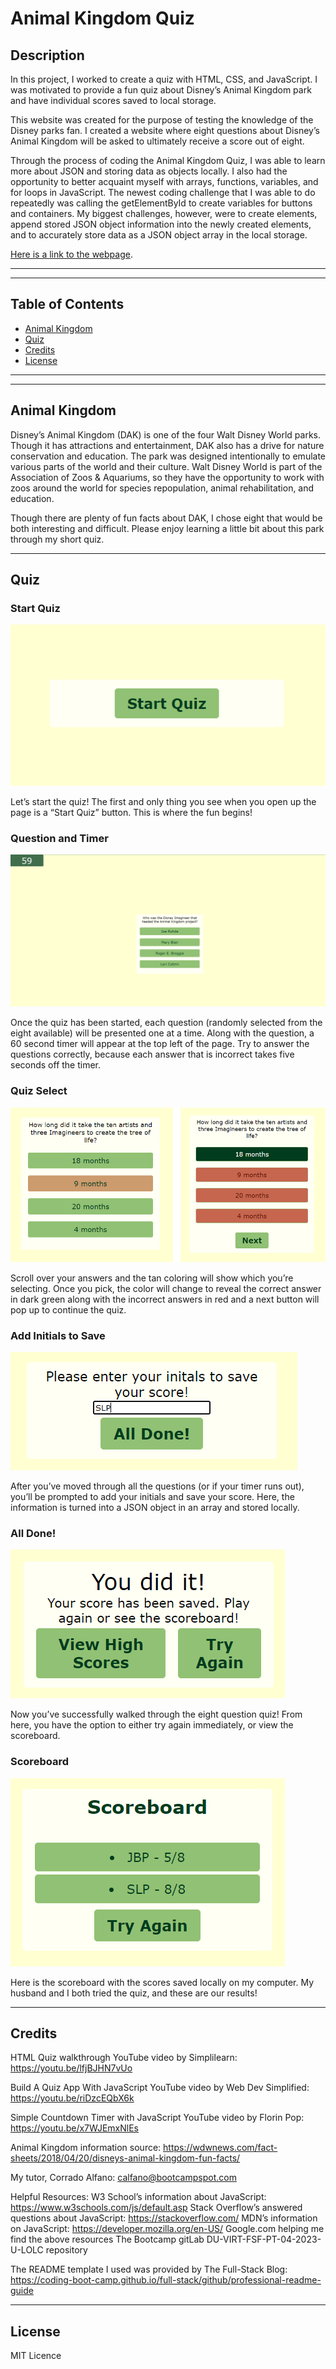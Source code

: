 # Animal Kingdom Quiz

## Description

In this project, I worked to create a quiz with HTML, CSS, and JavaScript. I was motivated to provide a fun quiz about Disney’s Animal Kingdom park and have individual scores saved to local storage.

This website was created for the purpose of testing the knowledge of the Disney parks fan. I created a website where eight questions about Disney’s Animal Kingdom will be asked to ultimately receive a score out of eight.

Through the process of coding the Animal Kingdom Quiz, I was able to learn more about JSON and storing data as objects locally. I also had the opportunity to better acquaint myself with arrays, functions, variables, and for loops in JavaScript. The newest coding challenge that I was able to do repeatedly was calling the getElementById to create variables for buttons and containers. My biggest challenges, however, were to create elements, append stored JSON object information into the newly created elements, and to accurately store data as a JSON object array in the local storage.

[Here is a link to the webpage](https:/).

---
---

## Table of Contents

- [Animal Kingdom](#animal-kingdom)
- [Quiz](#quiz)
- [Credits](#credits)
- [License](#license)

---
---

## Animal Kingdom

Disney’s Animal Kingdom (DAK) is one of the four Walt Disney World parks. Though it has attractions and entertainment, DAK also has a drive for nature conservation and education. The park was designed intentionally to emulate various parts of the world and their culture. Walt Disney World is part of the Association of Zoos & Aquariums, so they have the opportunity to 
work with zoos around the world for species repopulation, animal rehabilitation, and education.


Though there are plenty of fun facts about DAK, I chose eight that would be both interesting and difficult. Please enjoy learning a little bit about this park through my short quiz.

---

## Quiz

### Start Quiz
![Start Quiz Screenshot](assets/images/Start-Quiz-Screenshot.png "Start Quiz Screenshot")

Let’s start the quiz! The first and only thing you see when you open up the page is a “Start Quiz” button. This is where the fun begins!


### Question and Timer
![Question and Timer Screenshot](assets/images/question-timer-screenshot.png "Question and Timer Screenshot")

Once the quiz has been started, each question (randomly selected from the eight available) will be presented one at a time. Along with the question, a 60 second timer will appear at the top left of the page. Try to answer the questions correctly, because each answer that is incorrect takes five seconds off the timer.

### Quiz Select
![Quiz Select Screenshot](assets/images/question-select-screenshot.png "Quiz Select Screenshot")

Scroll over your answers and the tan coloring will show which you’re selecting. Once you pick, the color will change to reveal the correct answer in dark green along with the incorrect answers in red and a next button will pop up to continue the quiz.

### Add Initials to Save
![Initials and Save Screenshot](assets/images/save-score-screenshot.png "Initials and Save Screenshot")

After you’ve moved through all the questions (or if your timer runs out), you’ll be prompted to add your initials and save your score. Here, the information is turned into a JSON object in an array and stored locally.

### All Done!
![Done Screenshot](assets/images/quiz-over-screenshot.png "Done Screenshot")

Now you’ve successfully walked through the eight question quiz! From here, you have the option to either try again immediately, or view the scoreboard.

### Scoreboard
![Done Screenshot](assets/images/score-board-screenshot.png "Done Screenshot")

Here is the scoreboard with the scores saved locally on my computer. My husband and I both tried the quiz, and these are our results!

---

## Credits

HTML Quiz walkthrough YouTube video by Simplilearn: https://youtu.be/lfjBJHN7vUo

Build A Quiz App With JavaScript YouTube video by Web Dev Simplified: https://youtu.be/riDzcEQbX6k

Simple Countdown Timer with JavaScript YouTube video by Florin Pop: https://youtu.be/x7WJEmxNlEs

Animal Kingdom information source: https://wdwnews.com/fact-sheets/2018/04/20/disneys-animal-kingdom-fun-facts/

My tutor, Corrado Alfano: calfano@bootcampspot.com

Helpful Resources:
W3 School’s information about JavaScript: https://www.w3schools.com/js/default.asp
Stack Overflow’s answered questions about JavaScript: https://stackoverflow.com/
MDN’s information on JavaScript: https://developer.mozilla.org/en-US/
Google.com helping me find the above resources
The Bootcamp gitLab DU-VIRT-FSF-PT-04-2023-U-LOLC repository

The README template I used was provided by The Full-Stack Blog: https://coding-boot-camp.github.io/full-stack/github/professional-readme-guide

---

## License
MIT Licence
